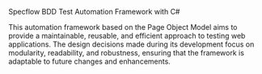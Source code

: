 Specflow BDD Test Automation Framework with C#

This automation framework based on the Page Object Model aims to provide a maintainable, reusable, and efficient approach to testing web applications. The design decisions made during its development focus on modularity, readability, and robustness, ensuring that the framework is adaptable to future changes and enhancements.
